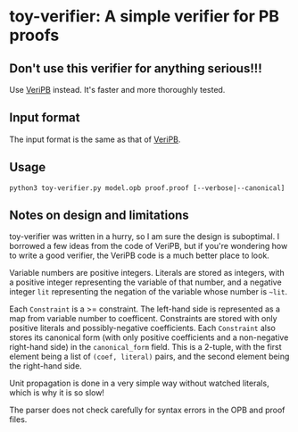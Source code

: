 # toy-verifier: A simple verifier for PB proofs

## Don't use this verifier for anything serious!!!

Use [VeriPB](https://github.com/StephanGocht/VeriPB) instead.  It's faster and
more thoroughly tested.

## Input format

The input format is the same as that of
[VeriPB](https://github.com/StephanGocht/VeriPB).

## Usage

```
python3 toy-verifier.py model.opb proof.proof [--verbose|--canonical]
```

## Notes on design and limitations

toy-verifier was written in a hurry, so I am sure the design is suboptimal.  I
borrowed a few ideas from the code of VeriPB, but if you're wondering how to
write a good verifier, the VeriPB code is a much better place to look.

Variable numbers are positive integers.  Literals are stored as integers, with
a positive integer representing the variable of that number, and a negative
integer `lit` representing the negation of the variable whose number is `~lit`.

Each `Constraint` is a >= constraint.  The left-hand side is represented as a
map from variable number to coefficent.  Constraints are stored with only
positive literals and possibly-negative coefficients.  Each `Constraint` also
stores its canonical form (with only positive coefficients and a non-negative
right-hand side) in the `canonical_form` field.  This is a 2-tuple, with the
first element being a list of `(coef, literal)` pairs, and the second element
being the right-hand side.

Unit propagation is done in a very simple way without watched literals, which
is why it is so slow!

The parser does not check carefully for syntax errors in the OPB and proof
files.
